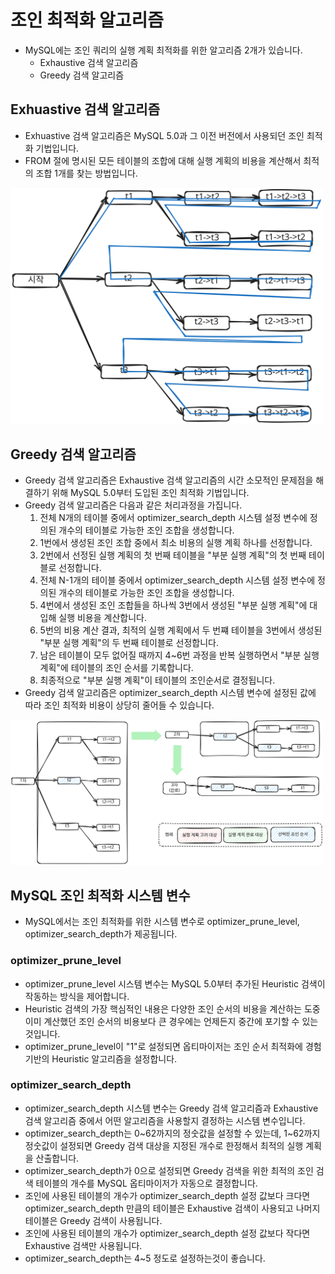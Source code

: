 # 조인 최적화 알고리즘

* MySQL에는 조인 쿼리의 실행 계획 최적화를 위한 알고리즘 2개가 있습니다.
  * Exhaustive 검색 알고리즘
  * Greedy 검색 알고리즘

## Exhuastive 검색 알고리즘

* Exhuastive 검색 알고리즘은 MySQL 5.0과 그 이전 버전에서 사용되던 조인 최적화 기법입니다.
* FROM 절에 명시된 모든 테이블의 조합에 대해 실행 계획의 비용을 계산해서 최적의 조합 1개를 찾는 방법입니다.

<img src="img/Exhuastive.svg" width="500">

## Greedy 검색 알고리즘

* Greedy 검색 알고리즘은 Exhaustive 검색 알고리즘의 시간 소모적인 문제점을 해결하기 위해 MySQL 5.0부터 도입된 조인 최적화 기법입니다.
* Greedy 검색 알고리즘은 다음과 같은 처리과정을 가집니다. 
  1. 전체 N개의 테이블 중에서 optimizer_search_depth 시스템 설정 변수에 정의된 개수의 테이블로 가능한 조인 조합을 생성합니다.
  2. 1번에서 생성된 조인 조합 중에서 최소 비용의 실행 계획 하나를 선정합니다.
  3. 2번에서 선정된 실행 계획의 첫 번째 테이블을 "부분 실행 계획"의 첫 번째 테이블로 선정합니다.
  4. 전체 N-1개의 테이블 중에서 optimizer_search_depth 시스템 설정 변수에 정의된 개수의 테이블로 가능한 조인 조합을 생성합니다.
  5. 4번에서 생성된 조인 조합들을 하나씩 3번에서 생성된 "부분 실행 계획"에 대입해 실행 비용을 계산합니다.
  6. 5번의 비용 계산 결과, 최적의 실행 계획에서 두 번쨰 테이블을 3번에서 생성된 "부분 실행 계획"의 두 번째 테이블로 선정합니다.
  7. 남은 테이블이 모두 없어질 때까지 4~6번 과정을 반복 실행하면서 "부분 실행 계획"에 테이블의 조인 순서를 기록합니다.
  8. 최종적으로 "부분 실행 계획"이 테이블의 조인순서로 결정됩니다.
* Greedy 검색 알고리즘은 optimizer_search_depth 시스템 변수에 설정된 값에 따라 조인 최적화 비용이 상당히 줄어들 수 있습니다.

<img src="img/Greedy.svg" width="500">

## MySQL 조인 최적화 시스템 변수

* MySQL에서는 조인 최적화를 위한 시스템 변수로 optimizer_prune_level, optimizer_search_depth가 제공됩니다.

### optimizer_prune_level

* optimizer_prune_level 시스템 변수는 MySQL 5.0부터 추가된 Heuristic 검색이 작동하는 방식을 제어합니다.
* Heuristic 검색의 가장 핵심적인 내용은 다양한 조인 순서의 비용을 계산하는 도중 이미 계산했던 조인 순서의 비용보다 큰 경우에는 언제든지 중간에 포기할 수 있는 것입니다.
* optimizer_prune_level이 "1"로 설정되면 옵티마이저는 조인 순서 최적화에 경험 기반의 Heuristic 알고리즘을 설정합니다.

### optimizer_search_depth

* optimizer_search_depth 시스템 변수는 Greedy 검색 알고리즘과 Exhaustive 검색 알고리즘 중에서 어떤 알고리즘을 사용할지 결정하는 시스템 변수입니다.
* optimizer_search_depth는 0~62까지의 정숫값을 설정할 수 있는데, 1~62까지 정숫값이 설정되면 Greedy 검색 대상을 지정된 개수로 한정해서 최적의 실행 계획을 산출합니다.
* optimizer_search_depth가 0으로 설정되면 Greedy 검색을 위한 최적의 조인 검색 테이블의 개수를 MySQL 옵티마이저가 자동으로 결정합니다.
* 조인에 사용된 테이블의 개수가 optimizer_search_depth 설정 값보다 크다면 optimizer_search_depth 만큼의 테이블은 Exhaustive 검색이 사용되고 나머지 테이블은 Greedy 검색이 사용됩니다.
* 조인에 사용된 테이블의 개수가 optimizer_search_depth 설정 값보다 작다면 Exhaustive 검색만 사용됩니다.
* optimizer_search_depth는 4~5 정도로 설정하는것이 좋습니다.